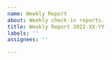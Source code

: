 ```yaml
---
name: Weekly Report
about: Weekly check-in reports.
title: Weekly Report 2022-XX-YY
labels: ''
assignees: ''

---
```



